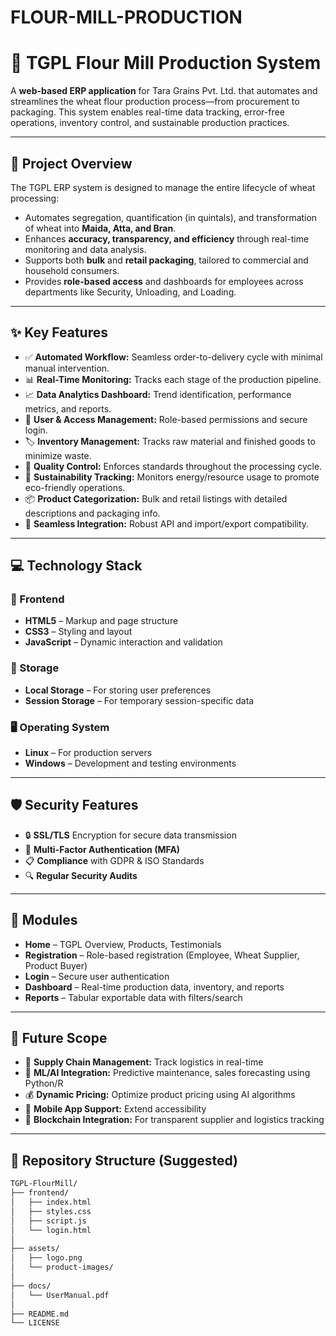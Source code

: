 # FLOUR-MILL-PRODUCTION

# 🌾 TGPL Flour Mill Production System

A **web-based ERP application** for Tara Grains Pvt. Ltd. that automates and streamlines the wheat flour production process—from procurement to packaging. This system enables real-time data tracking, error-free operations, inventory control, and sustainable production practices.

---

## 📌 Project Overview

The TGPL ERP system is designed to manage the entire lifecycle of wheat processing:

* Automates segregation, quantification (in quintals), and transformation of wheat into **Maida, Atta, and Bran**.
* Enhances **accuracy, transparency, and efficiency** through real-time monitoring and data analysis.
* Supports both **bulk** and **retail packaging**, tailored to commercial and household consumers.
* Provides **role-based access** and dashboards for employees across departments like Security, Unloading, and Loading.

---

## ✨ Key Features

* ✅ **Automated Workflow:** Seamless order-to-delivery cycle with minimal manual intervention.
* 📊 **Real-Time Monitoring:** Tracks each stage of the production pipeline.
* 📈 **Data Analytics Dashboard:** Trend identification, performance metrics, and reports.
* 🔐 **User & Access Management:** Role-based permissions and secure login.
* 🏷 **Inventory Management:** Tracks raw material and finished goods to minimize waste.
* 🧪 **Quality Control:** Enforces standards throughout the processing cycle.
* 🌱 **Sustainability Tracking:** Monitors energy/resource usage to promote eco-friendly operations.
* 📦 **Product Categorization:** Bulk and retail listings with detailed descriptions and packaging info.
* 🔗 **Seamless Integration:** Robust API and import/export compatibility.

---

## 💻 Technology Stack

### 🔷 Frontend

* **HTML5** – Markup and page structure
* **CSS3** – Styling and layout
* **JavaScript** – Dynamic interaction and validation

### 🔶 Storage

* **Local Storage** – For storing user preferences
* **Session Storage** – For temporary session-specific data

### 🖥️ Operating System

* **Linux** – For production servers
* **Windows** – Development and testing environments

---

## 🛡️ Security Features

* 🔒 **SSL/TLS** Encryption for secure data transmission
* 🔐 **Multi-Factor Authentication (MFA)**
* 📋 **Compliance** with GDPR & ISO Standards
* 🔍 **Regular Security Audits**

---

## 📂 Modules

* **Home** – TGPL Overview, Products, Testimonials
* **Registration** – Role-based registration (Employee, Wheat Supplier, Product Buyer)
* **Login** – Secure user authentication
* **Dashboard** – Real-time production data, inventory, and reports
* **Reports** – Tabular exportable data with filters/search

---

## 🔮 Future Scope

* 🔗 **Supply Chain Management:** Track logistics in real-time
* 🤖 **ML/AI Integration:** Predictive maintenance, sales forecasting using Python/R
* 💰 **Dynamic Pricing:** Optimize product pricing using AI algorithms
* 📱 **Mobile App Support:** Extend accessibility
* 🔐 **Blockchain Integration:** For transparent supplier and logistics tracking

---

## 📁 Repository Structure (Suggested)

```bash
TGPL-FlourMill/
├── frontend/
│   ├── index.html
│   ├── styles.css
│   ├── script.js
│   └── login.html
│
├── assets/
│   ├── logo.png
│   └── product-images/
│
├── docs/
│   └── UserManual.pdf
│
├── README.md
└── LICENSE
```





